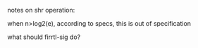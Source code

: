 notes on shr operation:

when n>log2(e), according to specs, this is out of specification

what should firrtl-sig do?
